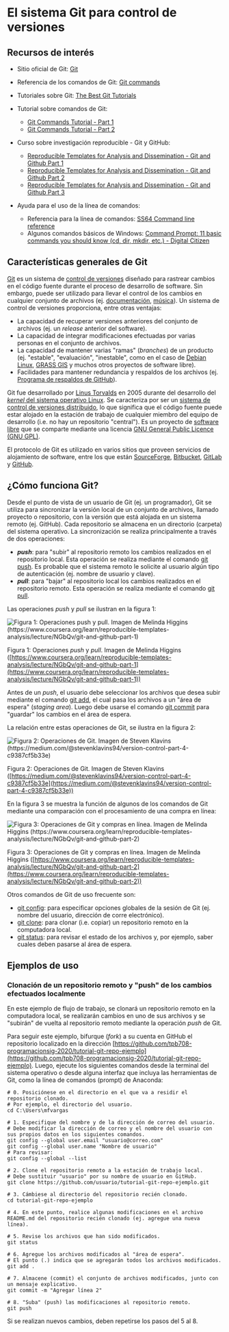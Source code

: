 # El sistema Git para control de versiones

## Recursos de interés
* Sitio oficial de Git: [Git](https://git-scm.com/)
* Referencia de los comandos de Git: [Git commands](https://git-scm.com/docs/git#_git_commands)

* Tutoriales sobre Git: [The Best Git Tutorials](https://www.freecodecamp.org/news/best-git-tutorial/)

* Tutorial sobre comandos de Git:
    - [Git Commands Tutorial - Part 1](https://kolosek.com/git-commands-tutorial-part1/)
    - [Git Commands Tutorial - Part 2](https://kolosek.com/git-commands-tutorial-part2/)  

* Curso sobre investigación reproducible - Git y GitHub: 
    - [Reproducible Templates for Analysis and Dissemination - Git and Github Part 1](https://www.coursera.org/learn/reproducible-templates-analysis/lecture/Cg6k7/git-and-github-part-1)
    - [Reproducible Templates for Analysis and Dissemination - Git and Github Part 2](https://www.coursera.org/learn/reproducible-templates-analysis/lecture/Cg6k7/git-and-github-part-2)
    - [Reproducible Templates for Analysis and Dissemination - Git and Github Part 3](https://www.coursera.org/learn/reproducible-templates-analysis/lecture/Cg6k7/git-and-github-part-3)  

* Ayuda para el uso de la línea de comandos:
    - Referencia para la línea de comandos: [SS64 Command line reference](https://ss64.com/)
    - Algunos comandos básicos de Windows: [Command Prompt: 11 basic commands you should know (cd, dir, mkdir, etc.) - Digital Citizen](https://www.digitalcitizen.life/command-prompt-how-use-basic-commands)

## Características generales de Git
[Git](https://git-scm.com/) es un sistema de [control de versiones](https://en.wikipedia.org/wiki/Version_control) diseñado para rastrear cambios en el código fuente durante el proceso de desarrollo de software. Sin embargo, puede ser utilizado para llevar el control de los cambios en cualquier conjunto de archivos (ej. [documentación](https://guides.github.com/features/wikis/), [música](https://techcrunch.com/2013/10/09/splice-music/)). Un sistema de control de versiones proporciona, entre otras ventajas:

* La capacidad de recuperar versiones anteriores del conjunto de archivos (ej. un _release_ anterior del software).
* La capacidad de integrar modificaciones efectuadas por varias personas en el conjunto de archivos.
* La capacidad de mantener varias "ramas" (_branches_) de un producto (ej. "estable", "evaluación", "inestable", como en el caso de [Debian Linux](https://www.debian.org/releases/), [GRASS GIS](https://grass.osgeo.org/download/linux/) y muchos otros proyectos de software libre).
* Facilidades para mantener redundancia y respaldos de los archivos (ej. [Programa de respaldos de GitHub](https://archiveprogram.github.com/)).

Git fue desarrollado por [Linus Torvalds](https://en.wikipedia.org/wiki/Linus_Torvalds) en 2005 durante del desarrollo del [_kernel_ del sistema operativo Linux](https://en.wikipedia.org/wiki/Linux_kernel). Se caracteriza por ser un [sistema de control de versiones distribuido](https://en.wikipedia.org/wiki/Distributed_version_control), lo que significa que el código fuente puede estar alojado en la estación de trabajo de cualquier miembro del equipo de desarrollo (i.e. no hay un repositorio "central"). Es un proyecto de [software libre](https://en.wikipedia.org/wiki/Free_software) que se comparte mediante una licencia [GNU General Public Licence (GNU GPL)](https://www.gnu.org/licenses/old-licenses/gpl-2.0.html).

El protocolo de Git es utilizado en varios sitios que proveen servicios de alojamiento de software, entre los que están [SourceForge](https://sourceforge.net/), [Bitbucket](https://bitbucket.org/), [GitLab](https://about.gitlab.com/) y [GitHub](https://github.com/).

## ¿Cómo funciona Git?
Desde el punto de vista de un usuario de Git (ej. un programador), Git se utiliza para sincronizar la versión local de un conjunto de archivos, llamado proyecto o repositorio, con la versión que está alojada en un sistema remoto (ej. GitHub). Cada repositorio se almacena en un directorio (carpeta) del sistema operativo. La sincronización se realiza principalmente a través de dos operaciones:

* **_push_**: para "subir" al repositorio remoto los cambios realizados en el repositorio local. Esta operación se realiza mediante el comando [git push](https://git-scm.com/docs/git-push). Es probable que el sistema remoto le solicite al usuario algún tipo de autenticación (ej. nombre de usuario y clave).
* **_pull_**: para "bajar" al repositorio local los cambios realizados en el repositorio remoto. Esta operación se realiza mediante el comando [git pull](https://git-scm.com/docs/git-pull).

Las operaciones _push_ y _pull_ se ilustran en la figura 1:

![Figura 1: Operaciones _push_ y _pull_. Imagen de Melinda Higgins (https://www.coursera.org/learn/reproducible-templates-analysis/lecture/NGbQv/git-and-github-part-1)](img/push-pull.png)

Figura 1: Operaciones _push_ y _pull_. Imagen de Melinda Higgins ([https://www.coursera.org/learn/reproducible-templates-analysis/lecture/NGbQv/git-and-github-part-1](https://www.coursera.org/learn/reproducible-templates-analysis/lecture/NGbQv/git-and-github-part-1))

Antes de un _push_, el usuario debe seleccionar los archivos que desea subir mediante el comando [git add](https://git-scm.com/docs/git-add), el cual pasa los archivos a un "área de espera" (_staging area_). Luego debe usarse el comando [git commit](https://git-scm.com/docs/git-commit) para "guardar" los cambios en el área de espera.

La relación entre estas operaciones de Git, se ilustra en la figura 2:

![Figura 2: Operaciones de Git. Imagen de Steven Klavins (https://medium.com/@stevenklavins94/version-control-part-4-c9387cf5b33e)](img/git-push-pull.png)

Figura 2: Operaciones de Git. Imagen de Steven Klavins ([https://medium.com/@stevenklavins94/version-control-part-4-c9387cf5b33e](https://medium.com/@stevenklavins94/version-control-part-4-c9387cf5b33e))

En la figura 3 se muestra la función de algunos de los comandos de Git mediante una comparación con el procesamiento de una compra en línea:

![Figura 3: Operaciones de Git y compras en línea. Imagen de Melinda Higgins (https://www.coursera.org/learn/reproducible-templates-analysis/lecture/NGbQv/git-and-github-part-2)](img/git-stage-commit-push.png)

Figura 3: Operaciones de Git y compras en línea. Imagen de Melinda Higgins ([https://www.coursera.org/learn/reproducible-templates-analysis/lecture/NGbQv/git-and-github-part-2](https://www.coursera.org/learn/reproducible-templates-analysis/lecture/NGbQv/git-and-github-part-2))

Otros comandos de Git de uso frecuente son:

* [git config](https://git-scm.com/docs/git-config): para especificar opciones globales de la sesión de Git (ej. nombre del usuario, dirección de corre electrónico).
* [git clone](https://git-scm.com/docs/git-clone): para clonar (i.e. copiar) un repositorio remoto en la computadora local.
* [git status](https://git-scm.com/docs/git-status): para revisar el estado de los archivos y, por ejemplo, saber cuales deben pasarse al área de espera.

## Ejemplos de uso
### Clonación de un repositorio remoto y "push" de los cambios efectuados localmente
En este ejemplo de flujo de trabajo, se clonará un repositorio remoto en la computadora local, se realizarán cambios en uno de sus archivos y se "subirán" de vuelta al repositorio remoto mediante la operación _push_ de Git.

Para seguir este ejemplo, bifurque (_fork_) a su cuenta en GitHub el repositorio localizado en la dirección [https://github.com/tpb708-programacionsig-2020/tutorial-git-repo-ejemplo](https://github.com/tpb708-programacionsig-2020/tutorial-git-repo-ejemplo). Luego, ejecute los siguientes comandos desde la terminal del sistema operativo o desde alguna interfaz que incluya las herramientas de Git, como la línea de comandos (prompt) de Anaconda:

```shell
# 0. Posiciónese en el directorio en el que va a residir el repositorio clonado.
# Por ejemplo, el directorio del usuario.
cd C:\Users\mfvargas

# 1. Especifique del nombre y de la dirección de correo del usuario.
# Debe modificar la dirección de correo y el nombre del usuario con sus propios datos en los siguientes comandos.
git config --global user.email "usuario@correo.com"
git config --global user.name "Nombre de usuario"
# Para revisar:
git config --global --list

# 2. Clone el repositorio remoto a la estación de trabajo local.
# Debe sustituir "usuario" por su nombre de usuario en GitHub.
git clone https://github.com/usuario/tutorial-git-repo-ejemplo.git

# 3. Cámbiese al directorio del repositorio recién clonado.
cd tutorial-git-repo-ejemplo

# 4. En este punto, realice algunas modificaciones en el archivo README.md del repositorio recién clonado (ej. agregue una nueva línea).

# 5. Revise los archivos que han sido modificados.
git status

# 6. Agregue los archivos modificados al "área de espera".
# El punto (.) indica que se agregarán todos los archivos modificados.
git add .

# 7. Almacene (commit) el conjunto de archivos modificados, junto con un mensaje explicativo.
git commit -m "Agregar línea 2"

# 8. "Suba" (push) las modificaciones al repositorio remoto.
git push
```

Si se realizan nuevos cambios, deben repetirse los pasos del 5 al 8.
